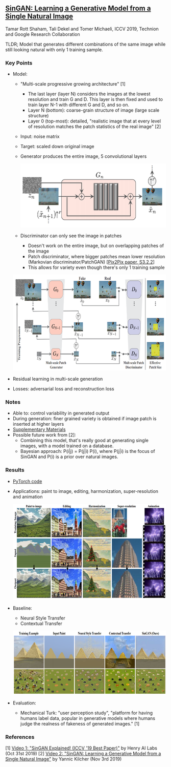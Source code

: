 ## [SinGAN: Learning a Generative Model from a Single Natural Image](http://openaccess.thecvf.com/content_ICCV_2019/papers/Shaham_SinGAN_Learning_a_Generative_Model_From_a_Single_Natural_Image_ICCV_2019_paper.pdf)
Tamar Rott Shaham, Tali Dekel and Tomer Michaeli, ICCV 2019, Technion and Google Research Collaboration

TLDR; Model that generates different combinations of the same image while still looking natural with only 1 training sample.

### Key Points
* Model:
    * "Multi-scale progressive growing architecture" [1]
        * The last layer (layer N) considers the images at the lowest resolution and train G and D. This layer is then fixed and used to train layer N-1 with different G and D, and so on.
        * Layer N (bottom): coarse-grain structure of image (large scale structure)
        * Layer 0 (top-most): detailed, "realistic image that at every level of resolution matches the patch statistics of the real image" [2] 
    * Input: noise matrix
    * Target: scaled down original image
    * Generator produces the entire image, 5 convolutional layers
    
        <p align="center">
        <img src="./imgs/singan_generator.png" height="200" alt="SinGAN Generator">
        </p>
   
    * Discriminator can only see the image in patches
        * Doesn't work on the entire image, but on overlapping patches of the image
        * Patch discriminator, where bigger patches mean lower resolution (Markovian discriminator/PatchGAN) [[Pix2Pix paper, S3.2.2](https://arxiv.org/pdf/1611.07004.pdf)]
        * This allows for variety even though there's only 1 training sample
        
    <p align="center">
    <img src="./imgs/singan_model.png" height="300" alt="SinGAN model">
    </p>

* Residual learning in multi-scale generation

* Losses: adversarial loss and reconstruction loss

### Notes
* Able to: control variability in generated output
* During generation: finer grained variety is obtained if image patch is inserted at higher layers
* [Supplementary Materials](https://tomer.net.technion.ac.il/files/2019/09/SingleImageGan_SM.pdf)
* Possible future work from [2]:
    * Combining this model, that's really good at generating single images, with a model trained on a database.
    * Bayesian approach: P(i|j) = P(j|i) P(i), where P(j|i) is the focus of SinGAN and P(i) is a prior over natural images.

### Results
* [PyTorch code](https://github.com/tamarott/SinGAN)

* Applications: paint to image, editing, harmonization, super-resolution and animation
    <p align="center">
    <img src="./imgs/singan_applications.png" height="300" alt="SinGAN applications">
    </p>
    
* Baseline:
    * Neural Style Transfer
    * Contextual Transfer

    <p align="center">
    <img src="./imgs/singan_results.png" height="200" alt="Results on Image to Paint">
    </p>
    
* Evaluation: 
    * Mechanical Turk: "user perception study", "platform for having humans label data, popular in generative models where humans judge the realness of fakeness of generated images." [1]

### References
[1] [Video 1: "SinGAN Explained! (ICCV '19 Best Paper)"](https://www.youtube.com/watch?v=-f8sz8AExdc) by Henry AI Labs (Oct 31st 2019)
[2] [Video 2: "SinGAN: Learning a Generative Model from a Single Natural Image"](https://www.youtube.com/watch?v=Xc9Rkbg6IZA) by Yannic Kilcher (Nov 3rd 2019)
